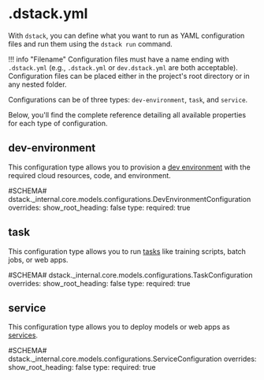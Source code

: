 # .dstack.yml

With `dstack`, you can define what you want to run as YAML configuration files 
and run them using the `dstack run` command. 

!!! info "Filename"
    Configuration files must have a name ending with `.dstack.yml` (e.g., `.dstack.yml` or `dev.dstack.yml` are both acceptable).
    Configuration files can be placed either in the project's root directory or in any nested folder. 

Configurations can be of three types: `dev-environment`, `task`, and `service`.

Below, you'll find the complete reference detailing all available properties for each type of configuration.

## dev-environment

This configuration type allows you to provision a [dev environment](../guides/dev-environments.md) with the required cloud resources, 
code, and environment.

#SCHEMA# dstack._internal.core.models.configurations.DevEnvironmentConfiguration
    overrides:
      show_root_heading: false
      type:
        required: true

## task

This configuration type allows you to run [tasks](../guides/tasks.md) like training scripts, batch jobs, or web apps.

#SCHEMA# dstack._internal.core.models.configurations.TaskConfiguration
    overrides:
      show_root_heading: false
      type:
        required: true

## service

This configuration type allows you to deploy models or web apps as [services](../guides/services.md).

#SCHEMA# dstack._internal.core.models.configurations.ServiceConfiguration
    overrides:
      show_root_heading: false
      type:
        required: true
